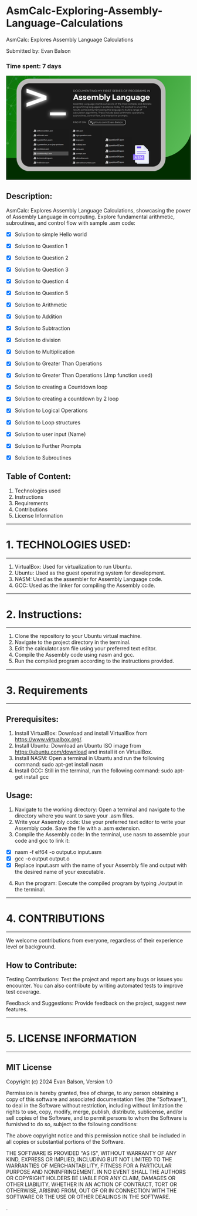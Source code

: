# AsmCalc-Exploring-Assembly-Language-Calculations

AsmCalc: Explores Assembly Language Calculations

Submitted by: Evan Balson
### Time spent: 7 days

<img src='https://github.com/Evan-Balson/AsmCalc-Exploring-Assembly-Language-Calculations/blob/main/Assembly%20repository%20cover.png' title='Program Preview' width='' alt='program-preview' />

## Description:
AsmCalc: Explores Assembly Language Calculations, showcasing the power of Assembly Language in computing. Explore fundamental arithmetic, subroutines, and control flow with sample .asm code:

* [X] Solution to simple Hello world
* [x] Solution to Question 1
* [x] Solution to Question 2
* [x] Solution to Question 3
* [x] Solution to Question 4
* [x] Solution to Question 5
* [X] Solution to Arithmetic
* [X] Solution to Addition
* [X] Solution to Subtraction
* [X] Solution to division
* [X] Solution to Multiplication
* [X] Solution to Greater Than Operations
* [X] Solution to Greater Than Operations (Jmp function used)
* [X] Solution to creating a Countdown loop
* [X] Solution to creating a countdown by 2 loop
* [X] Solution to Logical Operations
* [X] Solution to Loop structures
* [X] Solution to user input (Name)
* [X] Solution to Further Prompts
* [X] Solution to Subroutines


## Table of Content:

1. Technologies used
2. Instructions
3. Requirements
4. Contributions
5. License Information

------------------------------------------------------------------------
# 1. TECHNOLOGIES USED:
------------------------------------------------------------------------
1. VirtualBox: Used for virtualization to run Ubuntu.
2. Ubuntu: Used as the guest operating system for development.
3. NASM: Used as the assembler for Assembly Language code.
4. GCC: Used as the linker for compiling the Assembly code.


------------------------------------------------------------------------
# 2. Instructions:
------------------------------------------------------------------------
1. Clone the repository to your Ubuntu virtual machine.
2. Navigate to the project directory in the terminal.
3. Edit the calculator.asm file using your preferred text editor.
4. Compile the Assembly code using nasm and gcc.
5. Run the compiled program according to the instructions provided.



------------------------------------------------------------------------
# 3. Requirements
------------------------------------------------------------------------
## Prerequisites:
1. Install VirtualBox: Download and install VirtualBox from https://www.virtualbox.org/.
2. Install Ubuntu: Download an Ubuntu ISO image from https://ubuntu.com/download and install it on VirtualBox.
3. Install NASM: Open a terminal in Ubuntu and run the following command: sudo apt-get install nasm
4. Install GCC: Still in the terminal, run the following command: sudo apt-get install gcc

## Usage:
1. Navigate to the working directory: Open a terminal and navigate to the directory where you want to save your .asm files.
2. Write your Assembly code: Use your preferred text editor to write your Assembly code. Save the file with a .asm extension.
3. Compile the Assembly code: In the terminal, use nasm to assemble your code and gcc to link it: 
* [x] nasm -f elf64 -o output.o input.asm
* [x] gcc -o output output.o
* [x] Replace input.asm with the name of your Assembly file and output with the desired name of your executable.

4. Run the program: Execute the compiled program by typing ./output in the terminal.

------------------------------------------------------------------------
# 4. CONTRIBUTIONS
------------------------------------------------------------------------

We welcome contributions from everyone, regardless of their experience level or background.

## How to Contribute:

Testing Contributions: Test the project and report any bugs or issues you encounter. You can also contribute by writing automated tests to improve test coverage.

Feedback and Suggestions: Provide feedback on the project, suggest new features.

------------------------------------------------------------------------
# 5. LICENSE INFORMATION
------------------------------------------------------------------------

## MIT License

Copyright (c) 2024 Evan Balson, Version 1.0

Permission is hereby granted, free of charge, to any person obtaining a copy of this software and associated documentation files (the "Software"), to deal in the Software without restriction, including without limitation the rights to use, copy, modify, merge, publish, distribute, sublicense, and/or sell copies of the Software, and to permit persons to whom the Software is furnished to do so, subject to the following conditions:

The above copyright notice and this permission notice shall be included in all copies or substantial portions of the Software.

THE SOFTWARE IS PROVIDED "AS IS", WITHOUT WARRANTY OF ANY KIND, EXPRESS OR
IMPLIED, INCLUDING BUT NOT LIMITED TO THE WARRANTIES OF MERCHANTABILITY,
FITNESS FOR A PARTICULAR PURPOSE AND NONINFRINGEMENT. IN NO EVENT SHALL THE AUTHORS OR COPYRIGHT HOLDERS BE LIABLE FOR ANY CLAIM, DAMAGES OR OTHER
LIABILITY, WHETHER IN AN ACTION OF CONTRACT, TORT OR OTHERWISE, ARISING FROM, OUT OF OR IN CONNECTION WITH THE SOFTWARE OR THE USE OR OTHER DEALINGS IN THE SOFTWARE.






.